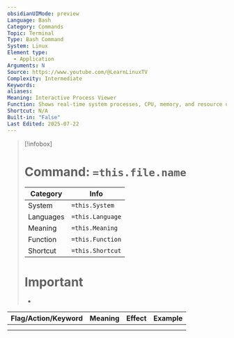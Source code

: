 ```yaml
---
obsidianUIMode: preview
Language: Bash
Category: Commands
Topic: Terminal
Type: Bash Command
System: Linux
Element type:
  - Application
Arguments: N
Source: https://www.youtube.com/@LearnLinuxTV
Complexity: Intermediate
Keywords: 
aliases: 
Meaning: Interactive Process Viewer
Function: Shows real-time system processes, CPU, memory, and resource usage with a user-friendly interface.
Shortcut: N/A
Built-in: "False"
Last Edited: 2025-07-22
---
```

>[!infobox]
> # Command: `=this.file.name`
> Category |  Info |
> ---|---|
> System|`=this.System`
> Languages|`=this.Language`
> Meaning|`=this.Meaning`
> Function| `=this.Function`
> Shortcut|`=this.Shortcut`
> # Important
> -

| Flag/Action/Keyword | Meaning | Effect | Example |
| ------------------- | ------- | ------ | ------- |
|                     |         |        |         |
|                     |         |        |         |
